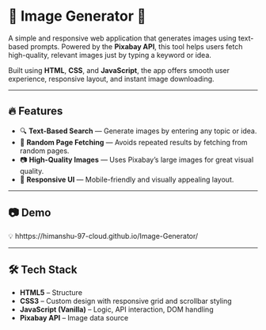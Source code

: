 # 🧠 Image Generator 🎨

A simple and responsive web application that generates images using text-based prompts. Powered by the **Pixabay API**, this tool helps users fetch high-quality, relevant images just by typing a keyword or idea.

Built using **HTML**, **CSS**, and **JavaScript**, the app offers smooth user experience, responsive layout, and instant image downloading.

---

## 🔥 Features

- 🔍 **Text-Based Search** — Generate images by entering any topic or idea.
- 🎲 **Random Page Fetching** — Avoids repeated results by fetching from random pages.
- 📷 **High-Quality Images** — Uses Pixabay’s large images for great visual quality.
- 📱 **Responsive UI** — Mobile-friendly and visually appealing layout.

---

## 📷 Demo

💡 hhttps://himanshu-97-cloud.github.io/Image-Generator/

---

## 🛠️ Tech Stack

- **HTML5** – Structure
- **CSS3** – Custom design with responsive grid and scrollbar styling
- **JavaScript (Vanilla)** – Logic, API interaction, DOM handling
- **Pixabay API** – Image data source


